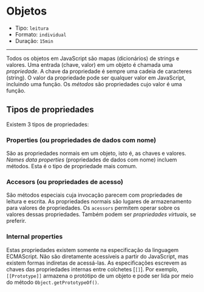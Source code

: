 # Objetos

* Tipo: `leitura`
* Formato: `individual`
* Duração: `15min`

***

Todos os objetos em JavaScript são mapas (dicionários) de strings e valores. Uma entrada (chave, valor) em um objeto é chamada uma _propriedade_. A chave da propriedade é sempre uma cadeia de caracteres (string). O valor da propriedade pode ser qualquer valor em JavaScript, incluindo uma função. Os _métodos_ são propriedades cujo valor é uma função.

## Tipos de propriedades

Existem 3 tipos de propriedades:

### Properties (ou propriedades de dados com nome)

São as propriedades normais em um objeto, isto é, as chaves e valores. _Names data properties_ (propriedades de dados com nome) incluem métodos. Esta é o tipo de propriedade mais comum.

### Accesors (ou propriedades de acesso)

São métodos especiais cuja invocação parecem com propriedades de leitura e escrita. As propriedades normais são lugares de armazenamento para valores de propriedades. Os `acessors` permitem operar sobre os valores dessas propriedades. Também podem ser _propriedades virtuais_, se preferir.

### Internal properties

Estas propriedades existem somente na especificação da linguagem ECMAScript. Não são diretamente acessíveis a partir do JavaScript, mas existem formas indiretas de acessá-las. As especificações escrevem as chaves das propriedades internas entre colchetes [`[]`]. Por exemplo, `[[Prototype]]` armazena o protótipo de um objeto e pode ser lida por meio do método `Object.getPrototypeOf()`.
